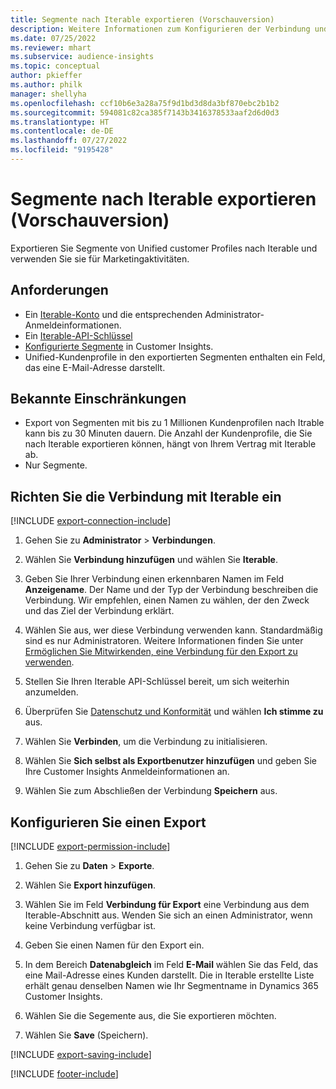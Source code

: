 ```yaml
---
title: Segmente nach Iterable exportieren (Vorschauversion)
description: Weitere Informationen zum Konfigurieren der Verbindung und zum Exportieren nach Iterable.
ms.date: 07/25/2022
ms.reviewer: mhart
ms.subservice: audience-insights
ms.topic: conceptual
author: pkieffer
ms.author: philk
manager: shellyha
ms.openlocfilehash: ccf10b6e3a28a75f9d1bd3d8da3bf870ebc2b1b2
ms.sourcegitcommit: 594081c82ca385f7143b3416378533aaf2d6d0d3
ms.translationtype: HT
ms.contentlocale: de-DE
ms.lasthandoff: 07/27/2022
ms.locfileid: "9195428"
---
```

# <a name="export-segments-to-iterable-preview"></a>Segmente nach Iterable exportieren (Vorschauversion)

Exportieren Sie Segmente von Unified customer Profiles nach Iterable und verwenden Sie sie für Marketingaktivitäten.

## <a name="prerequisites"></a>Anforderungen

- Ein [Iterable-Konto](https://iterable.com/) und die entsprechenden Administrator-Anmeldeinformationen.
- Ein [Iterable-API-Schlüssel](https://support.iterable.com/hc/en-us/articles/360043464871)
- [Konfigurierte Segmente](segments.md) in Customer Insights.
- Unified-Kundenprofile in den exportierten Segmenten enthalten ein Feld, das eine E-Mail-Adresse darstellt.

## <a name="known-limitations"></a>Bekannte Einschränkungen

- Export von Segmenten mit bis zu 1 Millionen Kundenprofilen nach Itrable kann bis zu 30 Minuten dauern. Die Anzahl der Kundenprofile, die Sie nach Iterable exportieren können, hängt von Ihrem Vertrag mit Iterable ab.
- Nur Segmente.

## <a name="set-up-connection-to-iterable"></a>Richten Sie die Verbindung mit Iterable ein

[!INCLUDE [export-connection-include](includes/export-connection-admn.md)]

1. Gehen Sie zu **Administrator** > **Verbindungen**.

1. Wählen Sie **Verbindung hinzufügen** und wählen Sie **Iterable**.

1. Geben Sie Ihrer Verbindung einen erkennbaren Namen im Feld **Anzeigename**. Der Name und der Typ der Verbindung beschreiben die Verbindung. Wir empfehlen, einen Namen zu wählen, der den Zweck und das Ziel der Verbindung erklärt.

1. Wählen Sie aus, wer diese Verbindung verwenden kann. Standardmäßig sind es nur Administratoren. Weitere Informationen finden Sie unter [Ermöglichen Sie Mitwirkenden, eine Verbindung für den Export zu verwenden](connections.md#allow-contributors-to-use-a-connection-for-exports).

1. Stellen Sie Ihren Iterable API-Schlüssel bereit, um sich weiterhin anzumelden.

1. Überprüfen Sie [Datenschutz und Konformität](connections.md#data-privacy-and-compliance) und wählen **Ich stimme zu** aus.

1. Wählen Sie **Verbinden**, um die Verbindung zu initialisieren.

1. Wählen Sie **Sich selbst als Exportbenutzer hinzufügen** und geben Sie Ihre Customer Insights Anmeldeinformationen an.

1. Wählen Sie zum Abschließen der Verbindung **Speichern** aus.

## <a name="configure-an-export"></a>Konfigurieren Sie einen Export

[!INCLUDE [export-permission-include](includes/export-permission.md)]

1. Gehen Sie zu **Daten** > **Exporte**.

1. Wählen Sie **Export hinzufügen**.

1. Wählen Sie im Feld **Verbindung für Export** eine Verbindung aus dem Iterable-Abschnitt aus. Wenden Sie sich an einen Administrator, wenn keine Verbindung verfügbar ist.

1. Geben Sie einen Namen für den Export ein.

1. In dem Bereich **Datenabgleich** im Feld **E-Mail** wählen Sie das Feld, das eine Mail-Adresse eines Kunden darstellt. Die in Iterable erstellte Liste erhält genau denselben Namen wie Ihr Segmentname in Dynamics 365 Customer Insights.

1. Wählen Sie die Segemente aus, die Sie exportieren möchten.

1. Wählen Sie **Save** (Speichern).

[!INCLUDE [export-saving-include](includes/export-saving.md)]

[!INCLUDE [footer-include](includes/footer-banner.md)]
